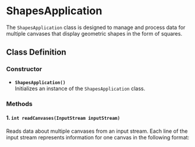 # ShapesApplication

The `ShapesApplication` class is designed to manage and process data for multiple canvases that display geometric shapes in the form of squares.

## Class Definition

### Constructor
- **`ShapesApplication()`**  
  Initializes an instance of the `ShapesApplication` class.

### Methods
#### 1. `int readCanvases(InputStream inputStream)`
Reads data about multiple canvases from an input stream. Each line of the input stream represents information for one canvas in the following format:  